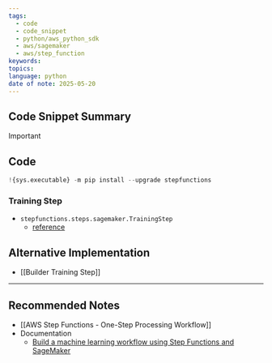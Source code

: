 ```yaml
---
tags:
  - code
  - code_snippet
  - python/aws_python_sdk
  - aws/sagemaker
  - aws/step_function
keywords: 
topics: 
language: python
date of note: 2025-05-20
---
```


## Code Snippet Summary

>[!important]



## Code

```python
!{sys.executable} -m pip install --upgrade stepfunctions
```


### Training Step

- `stepfunctions.steps.sagemaker.TrainingStep`
	- [reference](https://aws-step-functions-data-science-sdk.readthedocs.io/en/latest/sagemaker.html#stepfunctions.steps.sagemaker.TrainingStep)


## Alternative Implementation

- [[Builder Training Step]]




-----------
##  Recommended Notes


- [[AWS Step Functions - One-Step Processing Workflow]]
- Documentation
	- [Build a machine learning workflow using Step Functions and SageMaker](https://sagemaker-examples.readthedocs.io/en/latest/step-functions-data-science-sdk/machine_learning_workflow_abalone/machine_learning_workflow_abalone.html#Build-a-machine-learning-workflow-using-Step-Functions-and-SageMaker)
